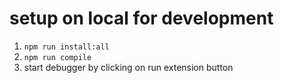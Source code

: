 # setup on local for development
1. `npm run install:all`
2. `npm run compile`
3. start debugger by clicking on run extension button